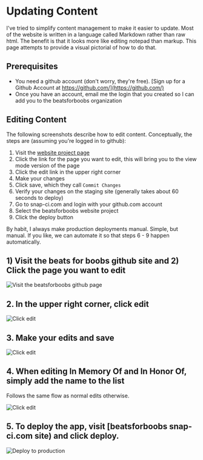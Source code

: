 Updating Content
===========

I've tried to simplify content management to make it easier to update.  Most of the website is written in a language called Markdown rather than raw html.  The benefit is that it looks more like editing notepad than markup.  This page attempts to provide a visual pictorial of how to do that.

## Prerequisites

* You need a github account (don't worry, they're free).  [Sign up for a Github Account at https://github.com/](https://github.com/)
* Once you have an account, email me the login that you created so I can add you to the beatsforboobs organization

## Editing Content

The following screenshots describe how to edit content.  Conceptually, the steps are (assuming you're logged in to github):

1. Visit the [website project page](https://github.com/beatsforboobs/website)
2. Click the link for the page you want to edit, this will bring you to the view mode version of the page
3. Click the edit link in the upper right corner
4. Make your changes
5. Click save, which they call ```Commit Changes```
6. Verify your changes on the staging site (generally takes about 60 seconds to deploy)
7. Go to snap-ci.com and login with your github.com account 
8. Select the beatsforboobs website project 
9. Click the deploy button

By habit, I always make production deployments manual.  Simple, but manual.  If you like, we can automate it so that steps 6 - 9 happen automatically.

## 1) Visit the beats for boobs github site and 2) Click the page you want to edit 

![Visit the beatsforboobs github page](https://s3.amazonaws.com/beatsforboobs-production/docs/1-github.png)

## 2. In the upper right corner, click edit

![Click edit](https://s3.amazonaws.com/beatsforboobs-production/docs/2-view-page.png)

## 3. Make your edits and save

![Click edit](https://s3.amazonaws.com/beatsforboobs-production/docs/3-edit-page.png)

## 4. When editing In Memory Of and In Honor Of, simply add the name to the list

Follows the same flow as normal edits otherwise.

![Click edit](https://s3.amazonaws.com/beatsforboobs-production/docs/4-edit-in-memory-of.png)

## 5. To deploy the app, visit [beatsforboobs snap-ci.com site) and click deploy.

![Deploy to production](https://s3.amazonaws.com/beatsforboobs-production/docs/5-deploying.png)

